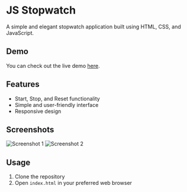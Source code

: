 # JS Stopwatch

A simple and elegant stopwatch application built using HTML, CSS, and JavaScript.

## Demo

You can check out the live demo [here](https://mohit-kucheriya.github.io/JS_StopWatch/).

## Features

- Start, Stop, and Reset functionality
- Simple and user-friendly interface
- Responsive design

## Screenshots

![Screenshot 1]()
![Screenshot 2]()

## Usage

1. Clone the repository
2. Open `index.html` in your preferred web browser


